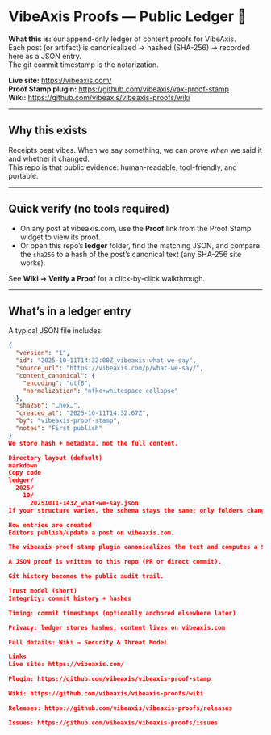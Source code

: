 # VibeAxis Proofs — Public Ledger 🔏

**What this is:** our append-only ledger of content proofs for VibeAxis.  
Each post (or artifact) is canonicalized → hashed (SHA-256) → recorded here as a JSON entry.  
The git commit timestamp is the notarization.

**Live site:** https://vibeaxis.com/  
**Proof Stamp plugin:** https://github.com/vibeaxis/vax-proof-stamp  
**Wiki:** https://github.com/vibeaxis/vibeaxis-proofs/wiki

---

## Why this exists
Receipts beat vibes. When we say something, we can prove *when* we said it and whether it changed.  
This repo is that public evidence: human-readable, tool-friendly, and portable.

---

## Quick verify (no tools required)
- On any post at vibeaxis.com, use the **Proof** link from the Proof Stamp widget to view its proof.
- Or open this repo’s **ledger** folder, find the matching JSON, and compare the `sha256` to a hash of the post’s canonical text (any SHA-256 site works).

See **Wiki → Verify a Proof** for a click-by-click walkthrough.

---

## What’s in a ledger entry
A typical JSON file includes:

```json
{
  "version": "1",
  "id": "2025-10-11T14:32:00Z_vibeaxis-what-we-say",
  "source_url": "https://vibeaxis.com/p/what-we-say/",
  "content_canonical": {
    "encoding": "utf8",
    "normalization": "nfkc+whitespace-collapse"
  },
  "sha256": "…hex…",
  "created_at": "2025-10-11T14:32:07Z",
  "by": "vibeaxis-proof-stamp",
  "notes": "First publish"
}
We store hash + metadata, not the full content.

Directory layout (default)
markdown
Copy code
ledger/
  2025/
    10/
      20251011-1432_what-we-say.json
If your structure varies, the schema stays the same; only folders change.

How entries are created
Editors publish/update a post on vibeaxis.com.

The vibeaxis-proof-stamp plugin canonicalizes the text and computes a SHA-256.

A JSON proof is written to this repo (PR or direct commit).

Git history becomes the public audit trail.

Trust model (short)
Integrity: commit history + hashes

Timing: commit timestamps (optionally anchored elsewhere later)

Privacy: ledger stores hashes; content lives on vibeaxis.com

Full details: Wiki → Security & Threat Model

Links
Live site: https://vibeaxis.com/

Plugin: https://github.com/vibeaxis/vibeaxis-proof-stamp

Wiki: https://github.com/vibeaxis/vibeaxis-proofs/wiki

Releases: https://github.com/vibeaxis/vibeaxis-proofs/releases

Issues: https://github.com/vibeaxis/vibeaxis-proofs/issues
